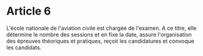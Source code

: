 # Article 6

L'école nationale de l'aviation civile est chargée de l'examen. A ce titre, elle détermine le nombre des sessions et en fixe la date, assure l'organisation des épreuves théoriques et pratiques, reçoit les candidatures et convoque les candidats.

